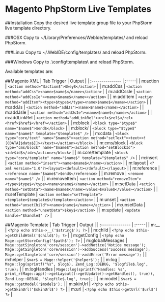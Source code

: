 # Magento PhpStorm Live Templates

##Installation
Copy the desired live template group file to your PhpStorm live template directory.

###OSX
Copy to ~/Library/Preferences/WebIde<version number>/templates/ and reload PhpStorm.

###Linux
Copy to ~/.WebIDE<version number>/config/templates/ and reload PhpStorm.

###Windows
Copy to <your home directory>\.<product name><version number>\config\templates\ and reload PhpStorm.

Available templates are:

##Magento XML
| Tab Trigger | Output |
| :--------------- | :-----|
| m:action | ```<action method="$action$">$key$</action>``` |
| m:addCss | ```<action method="addCss"><name>$name$</name></action>``` |
| m:addCssIe | ```<action method="addCssIe"><name>$name$</name></action>``` |
| m:addItem | ```<action method="addItem"><type>$type$</type><name>$name$</name></action>``` |
| m:addJs | ```<action method="addJs"><name>$name$</name></action>``` |
| m:addJsIe | ```<action method="addJsIe"><name>$name$</name></action>``` |
| m:addLinkRel | ```<action method="addLinkRel"><rel>$rel$</rel><href>$href$</href></action>``` |
| m:block | ```<block type="$type$" name="$name$">$end$</block>``` |
| m:block/ | ```<block type="$type$" name="$name$" template="$template$" />``` |
| m:cdata | ```<block type="core/text" name="$name$"><action method="setText"><text><![CDATA[$data$]]></text></action></block>``` |
| m:cms/block | ```<block type="cms/block" name="$name$"><action method="setBlockId"><id>$id$</id></action></block>``` |
| m:core/template | ```<block type="core/template" name="$name$" template="$template$" />``` |
| m:insert | ```<action method="insert"><name>$name$</name></action>``` |
| m:layout | ```<?xml version="1.0"?><layout><default></default></layout>``` |
| m:reference | ```<reference name="$name$">$end$</reference>``` |
| m:remove | ```<remove name="$name$" />``` |
| m:removeItem | ```<action method="removeItem"><type>$type$</type><name>$name$</name></action>``` |
| m:setData | ```<action method="setData"><name>$name$</name><value>$value$</value></action>``` |
| m:setTemplate | ```<action method="setTemplate"><template>$template$</template></action>``` |
| m:unset | ```<action method="unsetChild"><name>$name$</name></action>``` |
| m:unsetData | ```<action method="unsetData">$key$</action>``` |
| m:update | ```<update handle="$handle$" />``` |

##Magento Template
| Tab Trigger | Output |
| :--------------- | :-----|
| m:__ | ```<?php echo $this->__('$string$'); ?>``` |
| m:child | ```<?php echo $this->getChildHtml('$child$'); ?>``` |
| m:getConfig | ```<?php echo Mage::getStoreConfig('$path$'); ?>``` |
| m:globalMessages | ```Mage::getSingleton('core/session')->addNotice('Notice message'); Mage::getSingleton('core/session')->addSuccess('Success message'); Mage::getSingleton('core/session')->addError('Error message');``` |
| m:helper | ```$var$ = Mage::helper('$helper$');``` |
| m:log | ```Mage::log(sprintf("%s", $log$), Zend_Log::DEBUG, '$logfile$.log', true);``` |
| m:logHandles | ```Mage::log(sprintf("Handles: %s", print_r(Mage::app()->getLayout()->getUpdate()->getHandles(), true)), Zend_Log::DEBUG, '$logfile$.log', true);``` |
| m:model | ```$var$ = Mage::getModel('$model$');``` |
| m:skinUrl | ```<?php echo $this->getSkinUrl('$skinUrl$') ?>``` |
| m:url | ```<?php echo $this->getUrl('$url$') ?>``` |